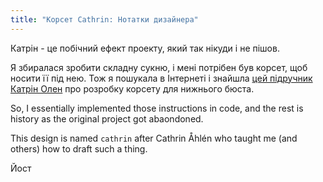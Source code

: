 ```yaml
---
title: "Корсет Cathrin: Нотатки дизайнера"
---
```


Катрін - це побічний ефект проекту, який так нікуди і не пішов.

Я збиралася зробити складну сукню, і мені потрібен був корсет, щоб носити її під нею. Тож я пошукала в Інтернеті і знайшла [цей підручник Катрін Олен](https://katafalk.wordpress.com/2010/06/24/underbust-pattern-tutorial/) про розробку корсету для нижнього бюста.

So, I essentially implemented those instructions in code, and the rest is history as the original project got abaondoned.

This design is named `cathrin` after Cathrin Åhlén who taught me (and others) how to draft such a thing.

Йост

